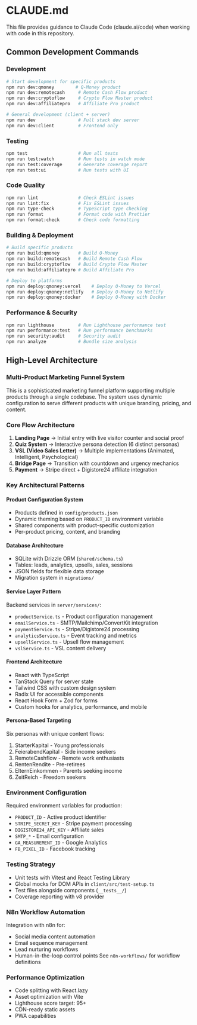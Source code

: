 # CLAUDE.md

This file provides guidance to Claude Code (claude.ai/code) when working with code in this repository.

## Common Development Commands

### Development
```bash
# Start development for specific products
npm run dev:qmoney        # Q-Money product
npm run dev:remotecash     # Remote Cash Flow product  
npm run dev:cryptoflow     # Crypto Flow Master product
npm run dev:affiliatepro   # Affiliate Pro product

# General development (client + server)
npm run dev                # Full stack dev server
npm run dev:client         # Frontend only
```

### Testing
```bash
npm test                   # Run all tests
npm run test:watch         # Run tests in watch mode
npm run test:coverage      # Generate coverage report
npm run test:ui            # Run tests with UI
```

### Code Quality
```bash
npm run lint               # Check ESLint issues
npm run lint:fix           # Fix ESLint issues
npm run type-check         # TypeScript type checking
npm run format             # Format code with Prettier
npm run format:check       # Check code formatting
```

### Building & Deployment
```bash
# Build specific products
npm run build:qmoney       # Build Q-Money
npm run build:remotecash   # Build Remote Cash Flow
npm run build:cryptoflow   # Build Crypto Flow Master
npm run build:affiliatepro # Build Affiliate Pro

# Deploy to platforms
npm run deploy:qmoney:vercel    # Deploy Q-Money to Vercel
npm run deploy:qmoney:netlify   # Deploy Q-Money to Netlify
npm run deploy:qmoney:docker    # Deploy Q-Money with Docker
```

### Performance & Security
```bash
npm run lighthouse         # Run Lighthouse performance test
npm run performance:test   # Run performance benchmarks
npm run security:audit     # Security audit
npm run analyze            # Bundle size analysis
```

## High-Level Architecture

### Multi-Product Marketing Funnel System
This is a sophisticated marketing funnel platform supporting multiple products through a single codebase. The system uses dynamic configuration to serve different products with unique branding, pricing, and content.

### Core Flow Architecture
1. **Landing Page** → Initial entry with live visitor counter and social proof
2. **Quiz System** → Interactive persona detection (6 distinct personas)
3. **VSL (Video Sales Letter)** → Multiple implementations (Animated, Intelligent, Psychological)
4. **Bridge Page** → Transition with countdown and urgency mechanics
5. **Payment** → Stripe direct + Digistore24 affiliate integration

### Key Architectural Patterns

#### Product Configuration System
- Products defined in `config/products.json`
- Dynamic theming based on `PRODUCT_ID` environment variable
- Shared components with product-specific customization
- Per-product pricing, content, and branding

#### Database Architecture
- SQLite with Drizzle ORM (`shared/schema.ts`)
- Tables: leads, analytics, upsells, sales, sessions
- JSON fields for flexible data storage
- Migration system in `migrations/`

#### Service Layer Pattern
Backend services in `server/services/`:
- `productService.ts` - Product configuration management
- `emailService.ts` - SMTP/Mailchimp/ConvertKit integration
- `paymentService.ts` - Stripe/Digistore24 processing
- `analyticsService.ts` - Event tracking and metrics
- `upsellService.ts` - Upsell flow management
- `vslService.ts` - VSL content delivery

#### Frontend Architecture
- React with TypeScript
- TanStack Query for server state
- Tailwind CSS with custom design system
- Radix UI for accessible components
- React Hook Form + Zod for forms
- Custom hooks for analytics, performance, and mobile

#### Persona-Based Targeting
Six personas with unique content flows:
1. StarterKapital - Young professionals
2. FeierabendKapital - Side income seekers
3. RemoteCashflow - Remote work enthusiasts
4. RentenRendite - Pre-retirees
5. ElternEinkommen - Parents seeking income
6. ZeitReich - Freedom seekers

### Environment Configuration
Required environment variables for production:
- `PRODUCT_ID` - Active product identifier
- `STRIPE_SECRET_KEY` - Stripe payment processing
- `DIGISTORE24_API_KEY` - Affiliate sales
- `SMTP_*` - Email configuration
- `GA_MEASUREMENT_ID` - Google Analytics
- `FB_PIXEL_ID` - Facebook tracking

### Testing Strategy
- Unit tests with Vitest and React Testing Library
- Global mocks for DOM APIs in `client/src/test-setup.ts`
- Test files alongside components (`__tests__/`)
- Coverage reporting with v8 provider

### N8n Workflow Automation
Integration with n8n for:
- Social media content automation
- Email sequence management
- Lead nurturing workflows
- Human-in-the-loop control points
See `n8n-workflows/` for workflow definitions

### Performance Optimization
- Code splitting with React.lazy
- Asset optimization with Vite
- Lighthouse score target: 95+
- CDN-ready static assets
- PWA capabilities